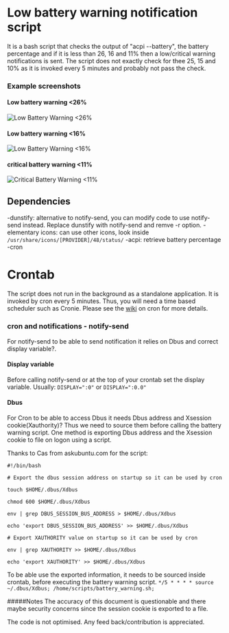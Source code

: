 # Low battery warning notification script
It is a bash script that checks the output of "acpi --battery", the battery percentage and if it is less than 26, 16 and 11% then a low/critical warning notifications is sent. The script does not exactly check for thee 25, 15 and 10% as it is invoked every 5 minutes and probably not pass the check. 

### Example screenshots

#### Low battery warning <26%
![Low Battery Warning <26%](https://github.com/KHZ-INTL/low_battery_notification_cron/blob/master/warning26.png)
#### Low battery warning <16%
![Low Battery Warning <16%](https://github.com/KHZ-INTL/low_battery_notification_cron/blob/master/warning15.png)
#### critical battery warning <11%
![Critical Battery Warning <11%](https://github.com/KHZ-INTL/low_battery_notification_cron/blob/master/critical10.png)

## Dependencies
-dunstify: alternative to notify-send, you can modify code to use notify-send instead. Replace dunstify with notify-send and remve -r option.
-elementary icons: can use other icons, look inside `/usr/share/icons/[PROVIDER]/48/status/`
-acpi: retrieve battery percentage
-cron


# Crontab
The script does not run in the background as a standalone application. It is invoked by cron every 5 minutes. Thus, you will need a time based scheduler such as Cronie. Please see the <a href="https://wiki.archlinux.org/index.php/Cron">wiki</a> on cron for more details.

### cron and notifications - notify-send
For notify-send to be able to send notification it relies on Dbus and correct display variable?.

#### Display variable
Before calling notify-send or at the top of your crontab set the display variable. Usually:
`DISPLAY=":0"` or `DISPLAY=":0.0"`

#### Dbus
For Cron to be able to access Dbus it needs Dbus address and Xsession cookie(Xauthority)? Thus we need to source them before calling the battery warning script. One method is exporting Dbus address and the Xsession cookie to file on logon using a script.

Thanks to Cas from askubuntu.com for the script:

`#!/bin/bash`

`# Export the dbus session address on startup so it can be used by cron`

`touch $HOME/.dbus/Xdbus`

`chmod 600 $HOME/.dbus/Xdbus`

`env | grep DBUS_SESSION_BUS_ADDRESS > $HOME/.dbus/Xdbus`

`echo 'export DBUS_SESSION_BUS_ADDRESS' >> $HOME/.dbus/Xdbus`

`# Export XAUTHORITY value on startup so it can be used by cron`

`env | grep XAUTHORITY >> $HOME/.dbus/Xdbus`

`echo 'export XAUTHORITY' >> $HOME/.dbus/Xdbus`


To be able use the exported information, it needs to be sourced inside crontab, before executing the battery warning script.
`*/5 * * * * source ~/.dbus/Xdbus; /home/scripts/battery_warning.sh;`


#####Notes
The accuracy of this document is questionable and there maybe security concerns since the session cookie is exported to a file.

The code is not optimised. Any feed back/contribution is appreciated. 
